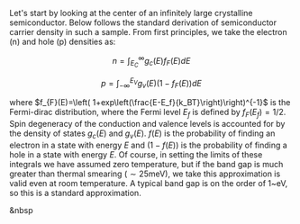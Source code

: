 Let's start by looking at the center of an infinitely large crystalline semiconductor. Below follows the standard derivation of semiconductor carrier density in such a sample. From first principles, we take the electron (n) and hole (p) densities as:

$$n = \int_{E_C}^{\infty} g_c(E) f_F(E) dE$$

$$p = \int_{-\infty}^{E_V} g_v(E) \left(1-f_F(E)\right) dE$$

where $f_{F}(E)=\left( 1+exp\left(\frac{E-E_f}{k_BT}\right)\right)^{-1}$ is the Fermi-dirac distribution, where the Fermi level $E_f$ is defined by $f_F(E_f)=1/2$. Spin degeneracy of the conduction and valence levels is accounted for by the density of states $g_c(E)$ and $g_v(E)$. $f(E)$ is the probability of finding an electron in a state with energy $E$ and $(1-f(E))$ is the probability of finding a hole in a state with energy $E$. Of course, in setting the limits of these integrals we have assumed zero temperature, but if the band gap is much greater than thermal smearing ($\sim25$meV), we take this approximation is valid even at room temperature. A typical band gap is on the order of 1~eV, so this is a standard approximation.

&nbsp
